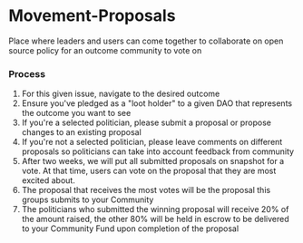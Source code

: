 # Movement-Proposals
Place where leaders and users can come together to collaborate on open source policy for an outcome community to vote on

### Process
1. For this given issue, navigate to the desired outcome
2. Ensure you've pledged as a "loot holder" to a given DAO that represents the outcome you want to see
3. If you're a selected politician, please submit a proposal or propose changes to an existing proposal
4. If you're not a selected politician, please leave comments on different proposals so politicians can take into account feedback from community
5. After two weeks, we will put all submitted proposals on snapshot for a vote.  At that time, users can vote on the proposal that they are most excited about.
6. The proposal that receives the most votes will be the proposal this groups submits to your Community
7. The politicians who submitted the winning proposal will receive 20% of the amount raised, the other 80% will be held in escrow to be delivered to your Community Fund upon completion of the proposal
